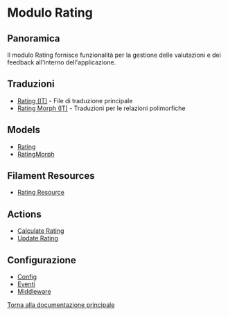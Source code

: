 # Modulo Rating

## Panoramica
Il modulo Rating fornisce funzionalità per la gestione delle valutazioni e dei feedback all'interno dell'applicazione.

## Traduzioni
- [Rating (IT)](../../laravel/Modules/Rating/docs/translations/rating.md) - File di traduzione principale
- [Rating Morph (IT)](../../laravel/Modules/Rating/docs/translations/rating_morph.md) - Traduzioni per le relazioni polimorfiche

## Models
- [Rating](../../laravel/Modules/Rating/docs/models/rating.md)
- [RatingMorph](../../laravel/Modules/Rating/docs/models/rating_morph.md)

## Filament Resources
- [Rating Resource](../../laravel/Modules/Rating/docs/resources/rating_resource.md)

## Actions
- [Calculate Rating](../../laravel/Modules/Rating/docs/actions/calculate_rating.md)
- [Update Rating](../../laravel/Modules/Rating/docs/actions/update_rating.md)

## Configurazione
- [Config](../../laravel/Modules/Rating/docs/config.md)
- [Eventi](../../laravel/Modules/Rating/docs/events.md)
- [Middleware](../../laravel/Modules/Rating/docs/middleware.md)

[Torna alla documentazione principale](/docs/README.md) 
